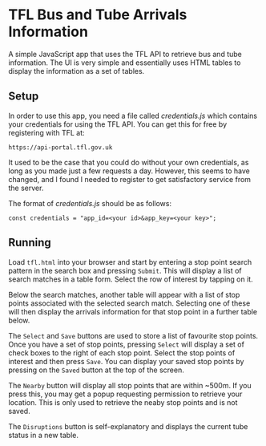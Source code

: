 # TFL Bus and Tube Arrivals Information

A simple JavaScript app that uses the TFL API to retrieve bus and tube information.
The UI is very simple and essentially uses HTML tables to display the information as
a set of tables.

## Setup

In order to use this app, you need a file called *credentials.js* which contains your
credentials for using the TFL API.  You can get this for free by registering with TFL
at:

```
https://api-portal.tfl.gov.uk
```

It used to be the case that you could do without your own credentials, as long as you made
just a few requests a day.  However, this seems to have changed, and I found I needed to
register to get satisfactory service from the server.

The format of *credentials.js* should be as follows:

```
const credentials = "app_id=<your id>&app_key=<your key>";
```

## Running

Load `tfl.html` into your browser and start by entering a stop point search pattern
in the search box and pressing `Submit`.  This will display a list of search matches
in a table form.  Select the row of interest by tapping on it.

Below the search matches, another table will appear with a list of stop points associated
with the selected search match.  Selecting one of these will then display the arrivals
information for that stop point in a further table below.

The `Select` and `Save` buttons are used to store a list of favourite stop points.  Once you
have a set of stop points, pressing `Select` will display a set of check boxes to the right
of each stop point.  Select the stop points of interest and then press `Save`.  You can
display your saved stop points by pressing on the `Saved` button at the top of the screen.

The `Nearby` button will display all stop points that are within ~500m.  If you press this,
you may get a popup requesting permission to retrieve your location.  This is only used
to retrieve the neaby stop points and is not saved.

The `Disruptions` button is self-explanatory and displays the current tube status in a
new table.


